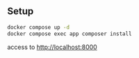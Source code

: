 ## Setup

```sh
docker compose up -d
docker compose exec app composer install
```

access to <http://localhost:8000>